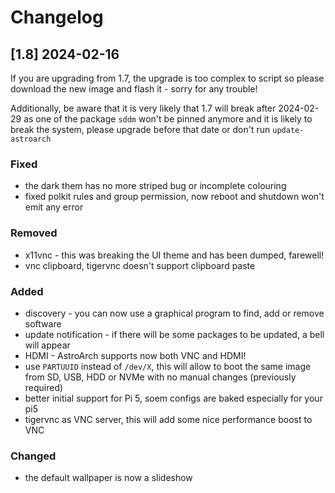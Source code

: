 # Changelog

## [1.8] 2024-02-16

If you are upgrading from 1.7, the upgrade is too complex to script so please download the new image and flash it - sorry for any trouble!

Additionally, be aware that it is very likely that 1.7 will break after 2024-02-29 as one of the package `sddm` won't be pinned anymore and it is likely to break the system, please upgrade before that date or don't run `update-astroarch`

### Fixed
- the dark them has no more striped bug or incomplete colouring
- fixed polkit rules and group permission, now reboot and shutdown won't emit any error

### Removed
- x11vnc - this was breaking the UI theme and has been dumped, farewell!
- vnc clipboard, tigervnc doesn't support clipboard paste
  
### Added
- discovery - you can now use a graphical program to find, add or remove software
- update notification - if there will be some packages to be updated, a bell will appear
- HDMI - AstroArch supports now both VNC and HDMI!
- use `PARTUUID` instead of `/dev/X`, this will allow to boot the same image from SD, USB, HDD or NVMe with no manual changes (previously required)
- better initial support for Pi 5, soem configs are baked especially for your pi5
- tigervnc as VNC server, this will add some nice performance boost to VNC

### Changed
- the default wallpaper is now a slideshow
